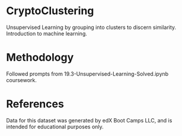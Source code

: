 # CryptoClustering
Unsupervised Learning by grouping into clusters to discern similarity. Introduction to machine learning.

# Methodology
Followed prompts from 19.3-Unsupervised-Learning-Solved.ipynb coursework.

# References
Data for this dataset was generated by edX Boot Camps LLC, and is intended for educational purposes only.
